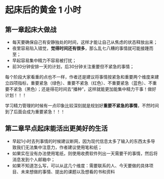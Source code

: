 # 起床后的黄金 1 小时

## 第一章起床大做战

- 每天要确保自己有安静独处的时间，这样才能让自己从焦虑的状态释放出来；
- 夜里容易陷入错觉，**觉得时间还有很多**，那么乱七八糟的事情就可能接踵而至；
- 早起容易集中精力不容易被打扰；
- 前30分钟安排一天的计划，后30分钟关注重要但不紧急的事情；

每个阶段大家看重的点也不一样，作者还是建议将事情按紧急和重要两个维度来建立四项指标，重要紧急（绿色）、重要不紧急（红色）、不重要紧急（蓝色）、不重要不紧急（黑色）；还是得花时间去“播种”，这样就能更加能集中精力干事！做好计划！！！

学习精力管理的时候有一点印象比较深刻就是规划好**重要不紧急的事情**，不然时间到了后面会成为重要紧急！！！

## 第二章早点起床能活出更美好的生活

- 早起1小时去列事情的时候建议断网，因为现代信息太多了输入的东西太多导致我们无法集中注意力，作者建议使用笔和纸；
- 如果实在没有办法使用笔纸，则使用收费软件列出一天需要干的事情，然后将消息发到个人邮箱中；
- 如果不知道怎么写，可以从这几个维度：需要联系的人、今天要做的具体项目、未来想做的事情、提出的课题以及想看的书和资料